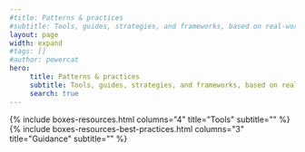```yaml
---
#title: Patterns & practices
#subtitle: Tools, guides, strategies, and frameworks, based on real-world experience with customers and backed by expertise, to help you be successful with Power Platform.
layout: page
width: expand
#tags: []
#author: powercat
hero:
     title: Patterns & practices
     subtitle: Tools, guides, strategies, and frameworks, based on real-world experience with customers and backed by expertise, to help you be successful with Power Platform.
     search: true
---
```

{% include boxes-resources.html columns="4" title="Tools" subtitle="" %}
{% include boxes-resources-best-practices.html columns="3" title="Guidance" subtitle="" %}
